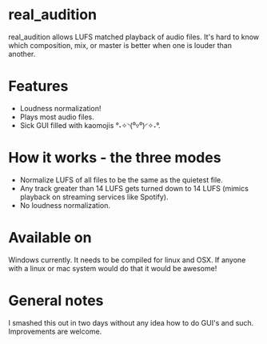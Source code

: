 # real_audition
real_audition allows LUFS matched playback of audio files. It's hard to know which composition, mix, or master is better when one is louder than another.

# Features
- Loudness normalization!
- Plays most audio files.
- Sick GUI filled with kaomojis °˖✧◝(⁰▿⁰)◜✧˖°.

# How it works - the three modes
- Normalize LUFS of all files to be the same as the quietest file.
- Any track greater than 14 LUFS gets turned down to 14 LUFS (mimics playback on streaming services like Spotify).
- No loudness normalization.

# Available on
Windows currently. It needs to be compiled for linux and OSX. If anyone with a linux or mac system would do that it would be awesome!

# General notes
I smashed this out in two days without any idea how to do GUI's and such. Improvements are welcome.
